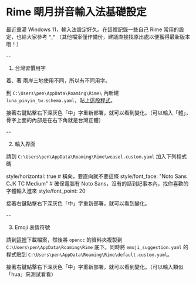 # Rime 朙月拼音輸入法基礎設定

最近重灌 Windows 11，輸入法設定好久。在這裡記錄一些自己 Rime 常用的設定，也給大家參考 ^_^ （其他檔案僅作備份，建議直接找原出處以便獲得最新版本哦！）

--

1. 台灣習慣用字

着、著 兩岸三地使用不同，所以有不同用字。

到 `C:\Users\pen\AppData\Roaming\Rime\` 內新建 `luna_pinyin_tw.schema.yaml`，貼上[這段程式](https://github.com/rime/rime-luna-pinyin/blob/master/luna_pinyin_tw.schema.yaml)。

接著右鍵點擊右下深灰色「中」字重新部署，就可以看到變化。（可以輸入「體」，骨字上面的內部是在右下角就是台灣正體）

--

2. 輸入界面

請到 `C:\Users\pen\AppData\Roaming\Rime\weasel.custom.yaml` 加入下列程式碼

  style/horizontal: true  # 橫向，要直向就不要這條
  style/font_face: "Noto Sans CJK TC Medium"  # 確保電腦有 Noto Sans，沒有的話到記事本內，找你喜歡的字體輸入進來
  style/font_point: 20 
  
接著右鍵點擊右下深灰色「中」字重新部署，就可以看到變化。

--

3. Emoji 表情符號

請到[這裡](https://github.com/rime/rime-emoji)下載檔案，然後將 `opencc` 的資料夾複製到 `C:\Users\pen\AppData\Roaming\Rime` 底下。同時將 `emoji_suggestion.yaml` 的程式貼到 `C:\Users\pen\AppData\Roaming\Rime\default.custom.yaml`。

接著右鍵點擊右下深灰色「中」字重新部署，就可以看到變化。（可以輸入類似「hua」來測試看看）
